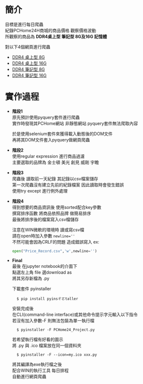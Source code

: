 # 簡介
目標是進行每日爬蟲  
紀錄PCHome24H商城的商品價格 觀察價格波動  
所觀察的商品為 **DDR4桌上型 筆記型 8G及16G 記憶體**  

對以下4個網頁進行爬蟲
* [DDR4 桌上型 8G][1]
* [DDR4 桌上型 16G][2]
* [DDR4 筆記型 8G][3]
* [DDR4 筆記型 16G][4]

[1]:https://24h.pchome.com.tw/store/DRAC5L
[2]:https://24h.pchome.com.tw/store/DRAC6X
[3]:https://24h.pchome.com.tw/store/DRAC6Q
[4]:https://24h.pchome.com.tw/store/DRAC78

# 實作過程
-   **階段1**  
    原先預計使用pyquery套件進行爬蟲  
    實作時發現其PCHome網站 非靜態網站 pyquery套件無法爬取內容
  
    於是使用selenium套件來獲得載入動態後的DOM文件  
    再將其DOM文件套入pyquery做網頁爬蟲

-   **階段2**  
    使用regular expression 進行商品過濾  
    主要選取的品牌為 金士頓 美光 創見 威剛 宇瞻  

-   **階段3**  
    爬蟲後 讀取前一天紀錄 其記錄以csv檔案儲存  
    第一次爬蟲沒有建立先前的紀錄檔案 因此讀取時會發生錯誤  
    使用try except 進行例外處理  

-   **階段4**  
    得到想要的商品資訊後 使用sorted配合key參數  
    撰寫排序函數 將商品依照品牌 做簡易排序  
    最後將排序後的檔案寫入csv檔儲存

    注意在WIN微軟的環境時 讀或寫csv檔  
    請在open時加入參數 `newline=''`  
    不然可能會因為CRLF的問題 造成錯誤寫入 ex:

    ```python
    open("Price_Record.csv",'w',newline='')
    ```

- **Final**  
    最後 在jupyter notebook的介面下  
    點選左上角 file 選download as  
    將其另存新檔為 .py  

    下載套件 pyinstaller  

        $ pip install pyinsㄔㄛtaller

    安裝完成後  
    在CLI(command-line interface)或其他命令提示字元輸入以下指令  
    若沒有加入參數-F 則無法包裝為單一執行檔

        $ pyinstaller -F PCHome24_Project.py

    若希望執行檔有好看的圖示  
    將 .py 與 .ico 檔案放在同一個資料夾

        $ pyinstaller -F --icon=my.ico xxx.py

    將其編譯為exe執行檔之後  
    配合WIN的執行工具 每日排程  
    自動進行網頁爬蟲


